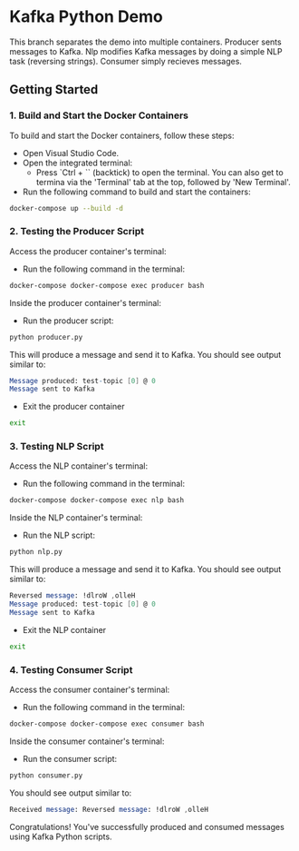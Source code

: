 # Kafka Python Demo

This branch separates the demo into multiple containers.
Producer sents messages to Kafka. Nlp modifies Kafka messages by doing a simple NLP task (reversing strings). Consumer simply recieves messages.

## Getting Started

### 1. Build and Start the Docker Containers

To build and start the Docker containers, follow these steps:

- Open Visual Studio Code.
- Open the integrated terminal:
  - Press `Ctrl + `` (backtick) to open the terminal. You can also get to termina via the 'Terminal' tab at the top, followed by 'New Terminal'.
- Run the following command to build and start the containers:

```bash
docker-compose up --build -d 
```


### 2. Testing the Producer Script

Access the producer container's terminal:

- Run the following command in the terminal:

```bash
docker-compose docker-compose exec producer bash
```
Inside the producer container's terminal:

- Run the producer script:

```bash
python producer.py
```

This will produce a message and send it to Kafka. You should see output similar to:
```mathematica
Message produced: test-topic [0] @ 0
Message sent to Kafka
```

- Exit the producer container
```bash
exit
```

### 3. Testing NLP Script

Access the NLP container's terminal:

- Run the following command in the terminal:

```bash
docker-compose docker-compose exec nlp bash
```
Inside the NLP container's terminal:

- Run the NLP script:

```bash
python nlp.py
```

This will produce a message and send it to Kafka. You should see output similar to:
```mathematica
Reversed message: !dlroW ,olleH
Message produced: test-topic [0] @ 0
Message sent to Kafka
```

- Exit the NLP container
```bash
exit
```

### 4. Testing Consumer Script

Access the consumer container's terminal:

- Run the following command in the terminal:

```bash
docker-compose docker-compose exec consumer bash
```
Inside the consumer container's terminal:

- Run the consumer script:

```bash
python consumer.py
```

You should see output similar to:
```mathematica
Received message: Reversed message: !dlroW ,olleH
```

Congratulations! You've successfully produced and consumed messages using Kafka Python scripts.
